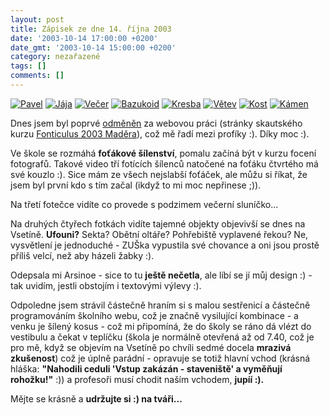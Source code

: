 ```yaml
---
layout: post
title: Zápisek ze dne 14. října 2003
date: '2003-10-14 17:00:00 +0200'
date_gmt: '2003-10-14 15:00:00 +0200'
category: nezařazené
tags: []
comments: []
---
```

<div >  <a href="%base_url%/assets/old-images/pavel.jpg"><img alt="Pavel" src="%base_url%/assets/old-images/pavel.jpg"></a>  <a href="%base_url%/assets/old-images/jaja.jpg"><img alt="Jája" src="%base_url%/assets/old-images/jaja.jpg"></a>  <a href="%base_url%/assets/old-images/vecer.jpg"><img alt="Večer" src="%base_url%/assets/old-images/vecer.jpg"></a>  <a href="%base_url%/assets/old-images/bazukoid.jpg"><img alt="Bazukoid" src="%base_url%/assets/old-images/bazukoid.jpg"></a>  <a href="%base_url%/assets/old-images/kresba.jpg"><img alt="Kresba" src="%base_url%/assets/old-images/kresba.jpg"></a>  <a href="%base_url%/assets/old-images/vetev.jpg"><img alt="Větev" src="%base_url%/assets/old-images/vetev.jpg"></a>  <a href="%base_url%/assets/old-images/kost.jpg"><img alt="Kost" src="%base_url%/assets/old-images/kost.jpg"></a>  <a href="%base_url%/assets/old-images/kamen.jpg"><img alt="Kámen" src="%base_url%/assets/old-images/kamen.jpg"></a>  </div>
<p>Dnes jsem byl poprvé <a href="%base_url%/assets/old-images/libretto.jpg">odměněn</a> za webovou práci  (stránky skautského kurzu <a href="http://fonticulus2003.wz.cz" target="_blank">Fonticulus 2003 Maděra</a>),  což mě řadí mezi profíky :). Díky moc :).</p>
<p>Ve škole se rozmáhá <strong>foťákové šílenství</strong>, pomalu začíná být v kurzu focení fotografů. Takové video  tří fotících šílenců natočené na foťáku čtvrtého má své kouzlo :). Sice mám ze všech nejslabší foťáček,  ale můžu si říkat, že jsem byl první kdo s tím začal (ikdyž to mi moc nepřinese ;)).</p>
<p>Na třetí fotečce vidíte co provede s podzimem večerní sluníčko...</p>
<p>Na druhých čtyřech fotkách vidíte tajemné objekty objevivší se dnes na Vsetíně. <strong>Ufouni?</strong> Sekta? Obětní oltáře?  Pohřebiště vyplavené řekou? Ne,  vysvětlení je jednoduché - ZUŠka vypustila své chovance a oni jsou prostě příliš velcí, než aby  házeli žabky :).</p>
<p>Odepsala mi Arsinoe - sice to tu <strong>ještě nečetla</strong>, ale líbí se jí můj design :) - tak uvidím, jestli  obstojím i textovými výlevy :).</p>
<p>Odpoledne jsem strávil částečně hraním si s malou sestřenicí a částečně programováním školního webu,  což je značně vysilující kombinace - a venku je šílený kosus - což mi připomíná, že do školy se ráno dá vlézt  do vestibulu a čekat v teplíčku (škola je normálně otevřená až od 7.40, což je pro mě, když se objevím  na Vsetíně po chvíli sedmé docela <strong>mrazivá zkušenost</strong>) což je úplně parádní - opravuje se totiž hlavní vchod  (krásná hláška: <strong>"Nahodili ceduli 'Vstup zakázán - staveniště' a vyměňují rohožku!"</strong> :)) a profesoři  musí chodit naším vchodem, <strong>jupíí :).</strong></p>
<p>Mějte se krásně a <strong>udržujte si :) na tváři...</strong></p>
